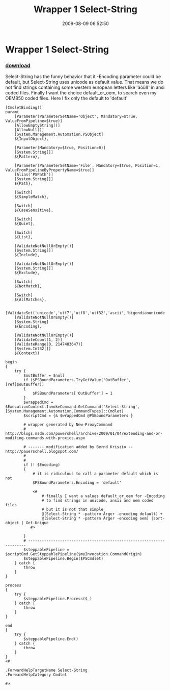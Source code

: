 ﻿---
pid:            1261
parent:         0
children:       
poster:         Bernd Kriszio
title:          Wrapper 1 Select-String 
date:           2009-08-09 06:52:50
description:    Select-String has the funny behavior that it -Encoding parameter could be default, but Select-String uses unicode as default value. That means we do not find strings containing some western european letters like 'äöüß' in ansi coded files. Finally I want the choice default_or_oem, to search even my OEM850 coded files.  Here I fix only the default to 'default'   
format:         posh
---

# Wrapper 1 Select-String 

### [download](1261.ps1)  

Select-String has the funny behavior that it -Encoding parameter could be default, but Select-String uses unicode as default value. That means we do not find strings containing some western european letters like 'äöüß' in ansi coded files. Finally I want the choice default_or_oem, to search even my OEM850 coded files.  Here I fix only the default to 'default'   

```posh
[CmdletBinding()]
param(
    [Parameter(ParameterSetName='Object', Mandatory=$true, ValueFromPipeline=$true)]
    [AllowEmptyString()]
    [AllowNull()]
    [System.Management.Automation.PSObject]
    ${InputObject},

    [Parameter(Mandatory=$true, Position=0)]
    [System.String[]]
    ${Pattern},

    [Parameter(ParameterSetName='File', Mandatory=$true, Position=1, ValueFromPipelineByPropertyName=$true)]
    [Alias('PSPath')]
    [System.String[]]
    ${Path},

    [Switch]
    ${SimpleMatch},

    [Switch]
    ${CaseSensitive},

    [Switch]
    ${Quiet},

    [Switch]
    ${List},

    [ValidateNotNullOrEmpty()]
    [System.String[]]
    ${Include},

    [ValidateNotNullOrEmpty()]
    [System.String[]]
    ${Exclude},

    [Switch]
    ${NotMatch},

    [Switch]
    ${AllMatches},

    [ValidateSet('unicode','utf7','utf8','utf32','ascii','bigendianunicode','default','oem')]
    [ValidateNotNullOrEmpty()]
    [System.String]
    ${Encoding},

    [ValidateNotNullOrEmpty()]
    [ValidateCount(1, 2)]
    [ValidateRange(0, 2147483647)]
    [System.Int32[]]
    ${Context})

begin
{
    try {
        $outBuffer = $null
        if ($PSBoundParameters.TryGetValue('OutBuffer', [ref]$outBuffer))
        {
            $PSBoundParameters['OutBuffer'] = 1
        }
        $wrappedCmd = $ExecutionContext.InvokeCommand.GetCommand('Select-String', [System.Management.Automation.CommandTypes]::Cmdlet)
        $scriptCmd = {& $wrappedCmd @PSBoundParameters }
           
        # wrapper generated by New-ProxyCommand
        # http://blogs.msdn.com/powershell/archive/2009/01/04/extending-and-or-modifing-commands-with-proxies.aspx 

        # ------- modification added by Bernd Kriszio -- http://pauerschell.blogspot.com/
        # 
        #
        if (! $Encoding)
        {
            # it is ridiculous to call a parameter default which is not
            $PSBoundParameters.Encoding = 'default'

            <#
                # finally I want a values default_or_oem for -Encoding
                # to find strings in unicode, ansii and oem coded files
                # but it is not that simple
                @(Select-String * -pattern Ärger -encoding default) +
                @(Select-String * -pattern Ärger -encoding oem) |sort-object | Get-Unique
           #> 
          
        }
        # ---------------------------------------------------------------------
        $steppablePipeline = $scriptCmd.GetSteppablePipeline($myInvocation.CommandOrigin)
        $steppablePipeline.Begin($PSCmdlet)
    } catch {
        throw
    }
}

process
{
    try {
        $steppablePipeline.Process($_)
    } catch {
        throw
    }
}

end
{
    try {
        $steppablePipeline.End()
    } catch {
        throw
    }
}
<#

.ForwardHelpTargetName Select-String
.ForwardHelpCategory Cmdlet

#>


```
